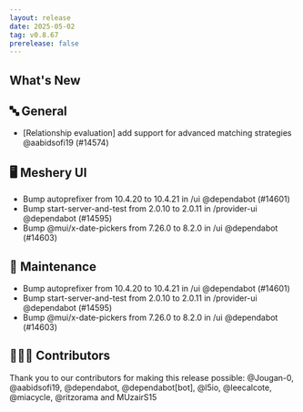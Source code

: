 ```yaml
---
layout: release
date: 2025-05-02
tag: v0.8.67
prerelease: false
---
```


## What's New
## 🔤 General
- \[Relationship evaluation\] add support for advanced matching strategies @aabidsofi19 (#14574)

## 🖥 Meshery UI

- Bump autoprefixer from 10.4.20 to 10.4.21 in /ui @dependabot (#14601)
- Bump start-server-and-test from 2.0.10 to 2.0.11 in /provider-ui @dependabot (#14595)
- Bump @mui/x-date-pickers from 7.26.0 to 8.2.0 in /ui @dependabot (#14603)

## 🧰 Maintenance

- Bump autoprefixer from 10.4.20 to 10.4.21 in /ui @dependabot (#14601)
- Bump start-server-and-test from 2.0.10 to 2.0.11 in /provider-ui @dependabot (#14595)
- Bump @mui/x-date-pickers from 7.26.0 to 8.2.0 in /ui @dependabot (#14603)

## 👨🏽‍💻 Contributors

Thank you to our contributors for making this release possible:
@Jougan-0, @aabidsofi19, @dependabot, @dependabot\[bot\], @l5io, @leecalcote, @miacycle, @ritzorama and MUzairS15

